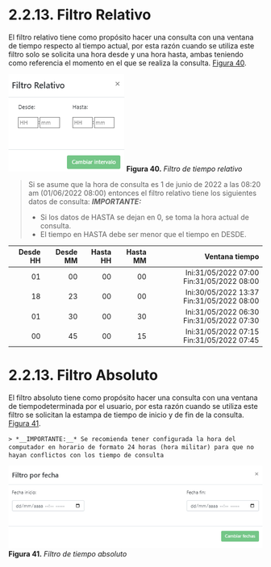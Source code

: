 # 2.2.13. Filtro Relativo
El filtro relativo tiene como propósito hacer una consulta con una ventana de tiempo respecto al tiempo actual, por esta razón cuando se utiliza este filtro solo se solicita una hora desde y una hora hasta, ambas teniendo como referencia el momento en el que se realiza la consulta. [Figura 40](../../../pictures/Imagen63.png).

![Figura 40](../../../pictures/Imagen63.png "Filtro de tiempo relativo")
**Figura 40.** *Filtro de tiempo relativo*

> Si se asume que la hora de consulta es 1 de junio de 2022 a las 08:20 am (01/06/2022 08:00) entonces el filtro relativo tiene los siguientes datos de consulta:
> *__IMPORTANTE:__* 
> - Si los datos de HASTA se dejan en 0, se toma la hora actual de consulta.
> - El tiempo en HASTA debe ser menor que el tiempo en DESDE.

 |Desde HH | Desde MM | Hasta HH | Hasta MM |Ventana tiempo| 
|-:| -: | -: | -: | -:|
|01|00|00|00|Ini:31/05/2022 07:00 Fin:31/05/2022 08:00
|18|23|00|00|Ini:30/05/2022 13:37 Fin:31/05/2022 08:00
|01|30|00|30|Ini:31/05/2022 06:30 Fin:31/05/2022 07:30
|00|45|00|15|Ini:31/05/2022 07:15 Fin:31/05/2022 07:45

# 2.2.13. Filtro Absoluto
El filtro absoluto tiene como propósito hacer una consulta con una ventana de tiempodeterminada por el usuario, por esta razón cuando se utiliza este filtro se solicitan la estampa de tiempo de inicio y de fin de la consulta. [Figura 41](../../../pictures/Imagen64.png).

    > *__IMPORTANTE:__* Se recomienda tener configurada la hora del computador en horario de formato 24 horas (hora militar) para que no hayan conflictos con los tiempo de consulta

![Figura 41](../../../pictures/Imagen64.png "Filtro de tiempo absoluto")
**Figura 41.** *Filtro de tiempo absoluto*